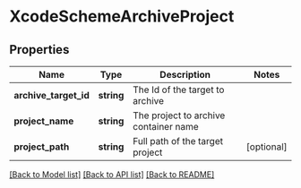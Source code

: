 # XcodeSchemeArchiveProject

## Properties
Name | Type | Description | Notes
------------ | ------------- | ------------- | -------------
**archive_target_id** | **string** | The Id of the target to archive | 
**project_name** | **string** | The project to archive container name | 
**project_path** | **string** | Full path of the target project | [optional] 

[[Back to Model list]](../README.md#documentation-for-models) [[Back to API list]](../README.md#documentation-for-api-endpoints) [[Back to README]](../README.md)


